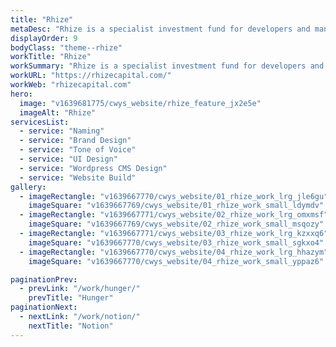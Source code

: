 ```yaml
---
title: "Rhize"
metaDesc: "Rhize is a specialist investment fund for developers and managers of student accommodation. Working with US and UK joint venture partners, we gave it a name, created its brand and built it a website – all in less than six weeks."
displayOrder: 9
bodyClass: "theme--rhize"
workTitle: "Rhize"
workSummary: "Rhize is a specialist investment fund for developers and managers of student accommodation. Working with US and UK joint venture partners, we gave it a name, created its brand and built it a website – all in less than six weeks."
workURL: "https://rhizecapital.com/"
workWeb: "rhizecapital.com"
hero:
  image: "v1639681775/cwys_website/rhize_feature_jx2e5e"
  imageAlt: "Rhize"
servicesList:
  - service: "Naming"
  - service: "Brand Design"
  - service: "Tone of Voice"
  - service: "UI Design"
  - service: "Wordpress CMS Design"
  - service: "Website Build"
gallery:
  - imageRectangle: "v1639667770/cwys_website/01_rhize_work_lrg_jle6gu"
    imageSquare: "v1639667769/cwys_website/01_rhize_work_small_ldymdv"
  - imageRectangle: "v1639667771/cwys_website/02_rhize_work_lrg_omxmsf"
    imageSquare: "v1639667769/cwys_website/02_rhize_work_small_msqozy"
  - imageRectangle: "v1639667771/cwys_website/03_rhize_work_lrg_kzxxq6"
    imageSquare: "v1639667770/cwys_website/03_rhize_work_small_sgkxo4"
  - imageRectangle: "v1639667770/cwys_website/04_rhize_work_lrg_hhazym"
    imageSquare: "v1639667770/cwys_website/04_rhize_work_small_yppaz6"

paginationPrev:
  - prevLink: "/work/hunger/"
    prevTitle: "Hunger"
paginationNext:
  - nextLink: "/work/notion/"
    nextTitle: "Notion"
---
```

